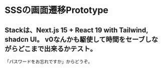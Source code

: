 # SSSの画面遷移Prototype
Stackは、Next.js 15 + React 19 with Tailwind, shadcn UI。
v0なんかも駆使して時間をセーブしながらどこまで出来るかテスト。
---
「パスワードをお忘れですか」からどうぞ。